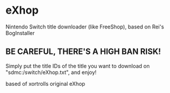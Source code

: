 # eXhop
Nintendo Switch title downloader (like FreeShop), based on Rei's BogInstaller

## BE CAREFUL, THERE'S A HIGH BAN RISK!

Simply put the title IDs of the title you want to download on "sdmc:/switch/eXhop.txt", and enjoy!

based of xortrolls original eXhop
